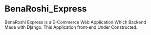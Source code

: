 # BenaRoshi_Express
BenaRoshi Express is a E-Commerce Web Application Which Backend Made with Django. This Application front-end Under Constructed.
